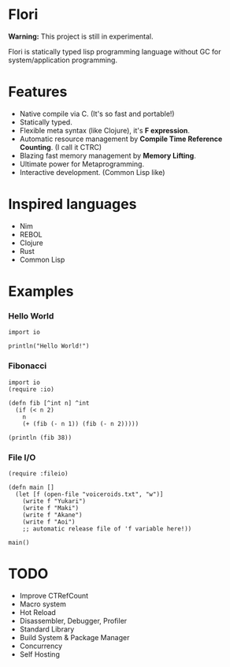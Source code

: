 
# Flori

**Warning:** This project is still in experimental.

Flori is statically typed lisp programming language without GC for system/application programming.

# Features

- Native compile via C. (It's so fast and portable!)
- Statically typed.
- Flexible meta syntax (like Clojure), it's **F expression**.
- Automatic resource management by **Compile Time Reference Counting**. (I call it CTRC)
- Blazing fast memory management by **Memory Lifting**.
- Ultimate power for Metaprogramming.
- Interactive development. (Common Lisp like)

# Inspired languages

- Nim
- REBOL
- Clojure
- Rust
- Common Lisp

# Examples

### Hello World
```
import io

println("Hello World!")
```

### Fibonacci
```
import io
(require :io)

(defn fib [^int n] ^int
  (if (< n 2)
    n
    (+ (fib (- n 1)) (fib (- n 2)))))

(println (fib 38))
```

### File I/O
```
(require :fileio)

(defn main []
  (let [f (open-file "voiceroids.txt", "w")]
    (write f "Yukari")
    (write f "Maki")
    (write f "Akane")
    (write f "Aoi")
    ;; automatic release file of 'f variable here!))

main()
```

# TODO

- Improve CTRefCount
- Macro system
- Hot Reload
- Disassembler, Debugger, Profiler
- Standard Library
- Build System & Package Manager
- Concurrency
- Self Hosting
